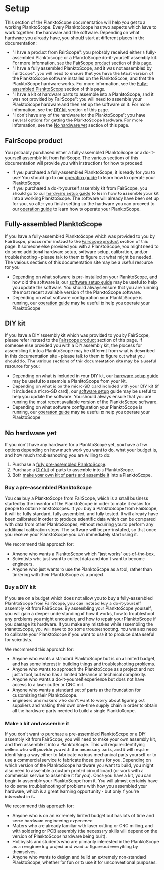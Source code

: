 # Setup

This section of the PlanktoScope documentation will help you get to a working PlanktoScope. Every PlanktoScope has two aspects which have to work together: the hardware and the software. Depending on what hardware you already have, you should start at different places in the documentation:

- "I have a product from FairScope": you probably received either a fully-assembled Planktoscope or a PlanktoScope do-it-yourself assembly kit. For more information, see the [FairScope product](#fairscope-product) section of this page.
- "I have a fully assembled PlanktoScope, and it was not assembled by FairScope": you will need to ensure that you have the latest version of the PlanktoScope software installed on the PlanktoScope, and that the PlanktoScope hardware works. For more information, see the [Fully-assembled PlanktoScope](#fully-assembled-planktoscope) section of this page.
- "I have a kit of hardware parts to assemble into a PlanktoScope, and it was not provided by FairScope": you will need to assemble your PlanktoScope hardware and then set up the software on it. For more information, see the [DIY kit](#diy-kit) section of this page.
- "I don't have any of the hardware for the PlanktoScope": you have several options for getting the PlanktoScope hardware. For more information, see the [No hardware yet](#no-hardware-yet) section of this page.

## FairScope product

You probably purchased either a fully-assembled PlanktoScope or a do-it-yourself assembly kit from FairScope. The various sections of this documentation will provide you with instructions for how to proceed:

- If you purchased a fully-assembled PlanktoScope, it is ready for you to use! You should go to our [operation guide](../operation/index.md) to learn how to operate your PlanktoScope.
- If you purchased a do-it-yourself assembly kit from FairScope, you should go to our [hardware setup guide](hardware/index.md) to learn how to assemble your kit into a working PlanktoScope. The software will already have been set up for you, so after you finish setting up the hardware you can proceed to our [operation guide](../operation/index.md) to learn how to operate your PlanktoScope.

## Fully-assembled PlanktoScope

If you have a fully-assembled PlanktoScope which was provided to you by FairScope, please refer instead to the [Fairscope product](#fairscope-product) section of this page. If someone else provided you with a PlanktoScope, you might need to do some additional hardware setup, software setup, calibration, and/or troubleshooting - please talk to them to figure out what might be needed. The various sections of this documentation site may be a useful resource for you:

- Depending on what software is pre-installed on your PlanktoScope, and how old the software is, our [software setup guide](software/index.md) may be useful to help you update the software. You should always ensure that you are running the most recent available version of the PlanktoScope software.
- Depending on what software configuration your PlanktoScope is running, our [operation guide](../operation/index.md) may be useful to help you operate your PlanktoScope.

## DIY kit

If you have a DIY assembly kit which was provided to you by FairScope, please refer instead to the [Fairscope product](#fairscope-product) section of this page. If someone else provided you with a DIY assembly kit, the process for assembling it into a PlanktoScope may be different from what is described in this documentation site - please talk to them to figure out what you should do. The various sections of this documentation site may be a useful resource for you:

- Depending on what is included in your DIY kit, our [hardware setup guide](hardware/index.md) may be useful to assemble a PlanktoScope from your kit.
- Depending on what is on the micro-SD card included with your DIY kit (if it includes a micro-SD card), our [software setup](software/index.md) guide may be useful to help you update the software. You should always ensure that you are running the most recent available version of the PlanktoScope software.
- Depending on what software configuration your PlanktoScope is running, our [operation guide](../operation/index.md) may be useful to help you operate your PlanktoScope.

## No hardware yet

If you don't have any hardware for a PlanktoScope yet, you have a few options depending on how much work you want to do, what your budget is, and how much troubleshooting you are willing to do:

1. Purchase a [fully pre-assembled PlanktoScope](#buy-a-pre-assembled-planktoscope).
2. Purchase a [DIY kit](#buy-a-diy-kit) of parts to assemble into a PlanktoScope.
3. Both [make your own kit of parts and assemble it](#make-a-kit-and-assemble-it) into a PlanktoScope.

### Buy a pre-assembled PlanktoScope

You can buy a PlanktoScope from FairScope, which is a small business started by the inventor of the PlanktoScope in order to make it easier for people to obtain PlanktoScopes. If you buy a PlanktoScope from FairScope, it will be fully standard, fully assembled, and fully tested. It will already have been calibrated in order to produce scientific data which can be compared with data from other PlanktoScopes, without requiring you to perform any additional calibration steps. The software will be pre-installed, so that once you receive your PlanktoScope you can immediately start using it.

We recommend this approach for:

- Anyone who wants a PlanktoScope which "just works" out-of-the-box.
- Scientists who just want to collect data and don't want to become engineers.
- Anyone who just wants to use the PlanktoScope as a tool, rather than tinkering with their PlanktoScope as a project.

### Buy a DIY kit

If you are on a budget which does not allow you to buy a fully-assembled PlanktoScope from FairScope, you can instead buy a do-it-yourself assembly kit from FairScope. By assembling your PlanktoScope yourself, you will gain a deeper understanding of how it works, how to troubleshoot any problems you might encounter, and how to repair your PlanktoScope if you damage its hardware. If you make any mistakes while assembling the PlanktoScope, you will have to do some troubleshooting. You will also need to calibrate your PlanktoScope if you want to use it to produce data useful for scientists.

We recommend this approach for:

- Anyone who wants a standard PlanktoScope but is on a limited budget, and has some interest in building things and troubleshooting problems.
- Anyone who wants to approach the PlanktoScope as a project and not just a tool, but who has a limited tolerance of technical complexity.
- Anyone who wants a do-it-yourself experience but does not have access to a laser cutter or CNC mill.
- Anyone who wants a standard set of parts as the foundation for customizing their PlanktoScope.
- Engineers and makers who don't want to worry about figuring out suppliers and making their own one-time supply chain in order to obtain all the hardware parts needed to build a single PlanktoScope.

### Make a kit and assemble it

If you don't want to purchase a pre-assembled PlanktoScope or a DIY assembly kit from FairScope, you will need to make your own assembly kit, and then assemble it into a PlanktoScope. This will require identifying sellers who will provide you with the necessary parts, and it will require identifying a way either to fabricate various mechanical parts yourself or to use a commercial service to fabricate those parts for you. Depending on which version of the PlanktoScope hardware you want to build, you might also need to assemble a custom printed circuit board (or work with a commercial service to assemble it for you). Once you have a kit, you can begin to assemble your PlanktoScope from it. You will almost certainly have to do some troubleshooting of problems with how you assembled your hardware, which is a great learning opportunity - but only if you're interested in it.

We recommend this approach for:

- Anyone who is on an extremely limited budget but has lots of time and some hardware engineering experience.
- Makers who are already familiar with laser cutting or CNC milling, and with soldering or PCB assembly (the necessary skills will depend on the version of PlanktoScope hardware being built).
- Hobbyists and students who are primarily interested in the PlanktoScope as an engineering project and want to figure out everything by themselves.
- Anyone who wants to design and build an extremely non-standard PlanktoScope, whether for fun or to use it for unconventional purposes.
